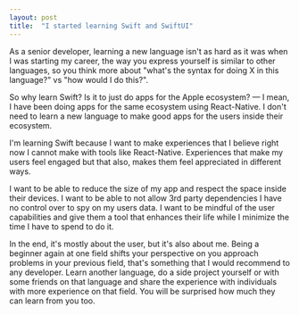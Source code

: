 ```yaml
---
layout: post
title:  "I started learning Swift and SwiftUI"
---
```


As a senior developer, learning a new language isn't as hard as it was when I was starting my career, the way you express yourself is similar to other languages, so you think more about "what's the syntax for doing X in this language?" vs "how would I do this?".

So why learn Swift? Is it to just do apps for the Apple ecosystem? — I mean, I have been doing apps for the same ecosystem using React-Native. I don't need to learn a new language to make good apps for the users inside their ecosystem.

I'm learning Swift because I want to make experiences that I believe right now I cannot make with tools like React-Native. Experiences that make my users feel engaged but that also, makes them feel appreciated in different ways.

I want to be able to reduce the size of my app and respect the space inside their devices. I want to be able to not allow 3rd party dependencies I have no control over to spy on my users data. I want to be mindful of the user capabilities and give them a tool that enhances their life while I minimize the time I have to spend to do it.

In the end, it's mostly about the user, but it's also about me. Being a beginner again at one field shifts your perspective on you approach problems in your previous field, that's something that I would recommend to any developer. Learn another language, do a side project yourself or with some friends on that language and share the experience with individuals with more experience on that field. You will be surprised how much they can learn from you too.
